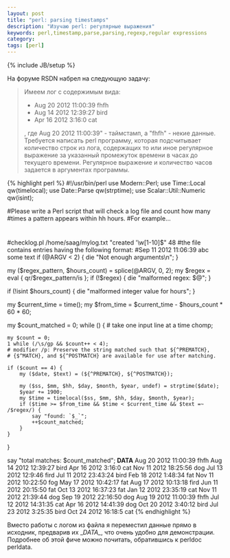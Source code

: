 ```yaml
---
layout: post
title: "perl: parsing timestamps"
description: "Изучаю perl: регулярные выражения"
keywords: perl,timestamp,parse,parsing,regexp,regular expressions
category: 
tags: [perl]
---
```

{% include JB/setup %}

На форуме RSDN набрел на следующую задачу:

> Имеем лог с содержимым вида:
> *   Aug 20 2012 11:00:39 fhfh
> *   Aug 14 2012 12:39:27 bird
> *   Apr 16 2012 3:16:0 cat
>
> , где Aug 20 2012 11:00:39" - таймстамп, а "fhfh" - некие данные.
> Требуется написать perl программу, которая подсчитывает количество строк из лога, содержащих то или иное регулярное выражение за указанный промежуток времени в часах до текущего времени.
> Регулярное выражение и количество часов задается в аргументах программы.

{% highlight perl %}
#!/usr/bin/perl
use Modern::Perl;
use Time::Local qw(timelocal);
use Date::Parse qw(strptime);
use Scalar::Util::Numeric qw(isint);

#Please write a Perl script that will check a log file and count how many
#times a pattern appears within hh hours.
#For example...
#
#checklog.pl /home/saag/mylog.txt "created '\w[1-10]$" 48
#the file contains entries having the following format:
#Sep 11 2012 11:06:39 abc some text
if (@ARGV < 2) {
    die "Not enough arguments\n";
}

my ($regex_pattern, $hours_count) = splice(@ARGV, 0, 2);
my $regex = eval { qr/$regex_pattern/is };
if (!$regex) {
    die "malformed regex: $@";
}

if (!isint $hours_count) {
    die "malformed integer value for hours";
}

my $current_time = time();
my $from_time = $current_time - $hours_count * 60 * 60;

my $count_matched = 0;
while (<DATA>) {
    # take one input line at a time
    chomp;
    
    my $count = 0;
    1 while (/\s/gp && $count++ < 4);
    # modifier /p: Preserve the string matched such that ${^PREMATCH},
    # {$^MATCH}, and ${^POSTMATCH} are available for use after matching.

    if ($count == 4) {
        my ($date, $text) = (${^PREMATCH}, ${^POSTMATCH});
        
        my ($ss, $mm, $hh, $day, $month, $year, undef) = strptime($date);
        $year += 1900;
        my $time = timelocal($ss, $mm, $hh, $day, $month, $year);
        if ($time >= $from_time && $time < $current_time && $text =~ /$regex/) {
            say "found: `$_`";
            ++$count_matched;
        }
    }
}

say "total matches: $count_matched";
__DATA__
Aug 20 2012 11:00:39 fhfh
Aug 14 2012 12:39:27 bird
Apr 16 2012 3:16:0 cat
Nov 11 2012 18:25:56 dog
Jul 13 2012 12:9:46 fird
Jul 11 2012 23:43:24 bird
Feb 18 2012 1:48:34 fat
Nov 11 2012 10:22:50 fog
May 17 2012 10:42:17 fat
Aug 17 2012 10:13:18 fird
Jun 11 2012 20:15:50 fat
Oct 13 2012 16:37:23 fat
Jan 12 2012 23:35:19 cat
Nov 11 2012 21:39:44 dog
Sep 19 2012 22:16:50 dog
Aug 19 2012 11:00:39 fhfh
Jul 12 2012 14:31:35 cat
Apr 16 2012 14:41:39 dog
Oct 20 2012 3:40:12 bird
Jul 23 2012 3:25:35 bird
Oct 24 2012 16:18:5 cat
{% endhighlight %}

Вместо работы с логом из файла я переместил данные прямо в исходник, предварив их \__DATA\__, что очень удобно для демонстрации.
Подробнее об этой фиче можно почитать, обратившись к perldoc perldata.
